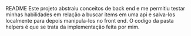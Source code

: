 README
Este projeto abstraiu conceitos de back end e me permitiu testar minhas habilidades em relação a buscar items em uma api e salva-los localmente para depois manipula-los no front end. O codigo da pasta helpers é que se trata da implementação feita por mim.
<!-- Olá, Tryber!
Esse é apenas um arquivo inicial para o README do seu projeto.
É essencial que você preencha esse documento por conta própria, ok?
Não deixe de usar nossas dicas de escrita de README de projetos, e deixe sua criatividade brilhar!
:warning: IMPORTANTE: você precisa deixar nítido:
- quais arquivos/pastas foram desenvolvidos por você; 
- quais arquivos/pastas foram desenvolvidos por outra pessoa estudante;
- quais arquivos/pastas foram desenvolvidos pela Trybe.
-->